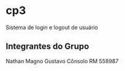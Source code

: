 # cp3
Sistema de login e logout de usuário

## Integrantes do Grupo
Nathan Magno Gustavo Cônsolo    RM 558987

